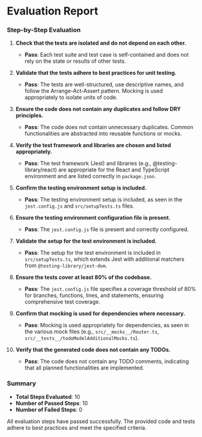 # Evaluation Report

### Step-by-Step Evaluation

1. **Check that the tests are isolated and do not depend on each other.**
   - **Pass**: Each test suite and test case is self-contained and does not rely on the state or results of other tests.

2. **Validate that the tests adhere to best practices for unit testing.**
   - **Pass**: The tests are well-structured, use descriptive names, and follow the Arrange-Act-Assert pattern. Mocking is used appropriately to isolate units of code.

3. **Ensure the code does not contain any duplicates and follow DRY principles.**
   - **Pass**: The code does not contain unnecessary duplicates. Common functionalities are abstracted into reusable functions or mocks.

4. **Verify the test framework and libraries are chosen and listed appropriately.**
   - **Pass**: The test framework (Jest) and libraries (e.g., @testing-library/react) are appropriate for the React and TypeScript environment and are listed correctly in `package.json`.

5. **Confirm the testing environment setup is included.**
   - **Pass**: The testing environment setup is included, as seen in the `jest.config.js` and `src/setupTests.ts` files.

6. **Ensure the testing environment configuration file is present.**
   - **Pass**: The `jest.config.js` file is present and correctly configured.

7. **Validate the setup for the test environment is included.**
   - **Pass**: The setup for the test environment is included in `src/setupTests.ts`, which extends Jest with additional matchers from `@testing-library/jest-dom`.

8. **Ensure the tests cover at least 80% of the codebase.**
   - **Pass**: The `jest.config.js` file specifies a coverage threshold of 80% for branches, functions, lines, and statements, ensuring comprehensive test coverage.

9. **Confirm that mocking is used for dependencies where necessary.**
   - **Pass**: Mocking is used appropriately for dependencies, as seen in the various mock files (e.g., `src/__mocks__/Router.ts`, `src/__tests__/todoModelAdditionalMocks.ts`).

10. **Verify that the generated code does not contain any TODOs.**
    - **Pass**: The code does not contain any TODO comments, indicating that all planned functionalities are implemented.

### Summary

- **Total Steps Evaluated**: 10
- **Number of Passed Steps**: 10
- **Number of Failed Steps**: 0

All evaluation steps have passed successfully. The provided code and tests adhere to best practices and meet the specified criteria.